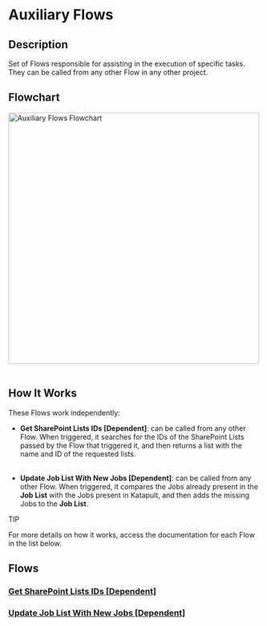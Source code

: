# Auxiliary Flows

## Description
Set of Flows responsible for assisting in the execution of specific tasks. They can be called from any other Flow in any other project.

## Flowchart
<a class="" data-lightbox="Flowchart" href="../../../_static/flows/Auxiliary_Flows_-_Flowchart.png" title="Auxiliary Flows Flowchart" data-title="Auxiliary Flows Flowchart">
<img src="../../../_static/flows/Auxiliary_Flows_-_Flowchart.png" class="align-center" width="500px" alt="Auxiliary Flows Flowchart">
</a>
<br></br>

## How It Works
These Flows work independently:

- **Get SharePoint Lists IDs [Dependent]**: can be called from any other Flow. When triggered, it searches for the IDs of the SharePoint Lists passed by the Flow that triggered it, and then returns a list with the name and ID of the requested lists.
<br></br>

- **Update Job List With New Jobs [Dependent]**: can be called from any other Flow. When triggered, it compares the Jobs already present in the **Job List** with the Jobs present in Katapult, and then adds the missing Jobs to the **Job List**.

<div class="seealso">
<p class="admonition-title">TIP</p>
<p>For more details on how it works, access the documentation for each Flow in the list below.</p>
</div>

## Flows
   ### [Get SharePoint Lists IDs [Dependent]](Get%20SharePoint%20Lists%20IDs%20[Dependent].md)
   ### [Update Job List With New Jobs [Dependent]](Update%20Job%20List%20With%20New%20Jobs%20[Dependent].md)